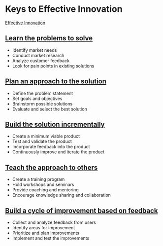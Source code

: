 # Keys to Effective Innovation

[Effective Innovation](/innovation/Innovation)

## [Learn the problems to solve](/innovation/Learn)
* Identify market needs
* Conduct market research
* Analyze customer feedback
* Look for pain points in existing solutions

## [Plan an approach to the solution](/innovation/Plan)
* Define the problem statement
* Set goals and objectives
* Brainstorm possible solutions
* Evaluate and select the best solution

## [Build the solution incrementally](/innovation/Build)
* Create a minimum viable product
* Test and validate the product
* Incorporate feedback into the product
* Continuously improve and iterate the product

## [Teach the approach to others](/innovation/Teach)
* Create a training program
* Hold workshops and seminars
* Provide coaching and mentoring
* Encourage knowledge sharing and collaboration

## [Build a cycle of improvement based on feedback](/innovation/Process)
* Collect and analyze feedback from users
* Identify areas for improvement
* Prioritize and plan improvements
* Implement and test the improvements


